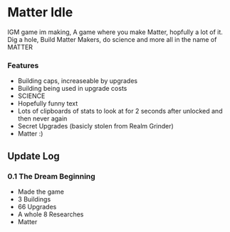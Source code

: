 # Matter Idle
IGM game im making, A game where you make Matter, hopfully a lot of it. Dig a hole, Build Matter Makers, do science and more all in the name of MATTER
### Features
* Building caps, increaseable by upgrades
* Building being used in upgrade costs
* SCIENCE
* Hopefully funny text
* Lots of clipboards of stats to look at for 2 seconds after unlocked and then never again
* Secret Upgrades (basicly stolen from Realm Grinder)
* Matter :)

## Update Log
### 0.1 The Dream Beginning
* Made the game
* 3 Buildings
* 66 Upgrades
* A whole 8 Researches 
* Matter
